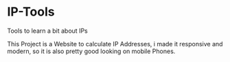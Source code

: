 # IP-Tools
Tools to learn a bit  about IPs

This Project is a Website to calculate IP Addresses, i made it responsive and modern, so it is also pretty good looking on mobile Phones.
